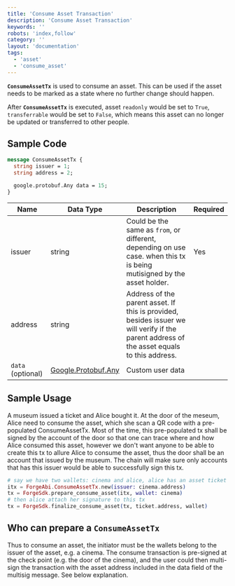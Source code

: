 ```yaml
---
title: 'Consume Asset Transaction'
description: 'Consume Asset Transaction'
keywords: ''
robots: 'index,follow'
category: ''
layout: 'documentation'
tags:
  - 'asset'
  - 'consume_asset'
---
```


**`ConsumeAssetTx`** is used to consume an asset. This can be used if the asset needs to be marked as a state where no further change should happen.

After **`ConsumeAssetTx`** is executed, asset `readonly` would be set to `True`, `transferrable` would be set to `False`, which means this asset can no longer be updated or transferred to other people.

## Sample Code

```protobuf
message ConsumeAssetTx {
  string issuer = 1;
  string address = 2;

  google.protobuf.Any data = 15;
}
```
| Name | Data Type | Description |Required|
| - | - | - | - |
|issuer| string|Could be the same as `from`, or different, depending on use case. when this tx is being mutisigned by the asset holder. | Yes|
|address| string| Address of the parent asset. If this is provided, besides issuer we will verify if the parent address of the asset equals to this address.||
| `data` (optional)| [Google.Protobuf.Any](https://developers.google.com/protocol-buffers/docs/proto3#any) | Custom user data |

## Sample Usage

A museum issued a ticket and Alice bought it. At the door of the meseum, Alice need to consume the asset, which she
scan a QR code with a pre-populated ConsumeAssetTx. Most of the time, this pre-populated tx shall be signed by the account of the door so that one can trace where and how Alice consumed this asset, however we don't want anyone to be able to create this tx to allure Alice to consume the asset, thus the door shall be an account that issued by the museum. The chain will make sure only accounts that has this issuer would be able to successfully sign this tx.

```elixir
# say we have two wallets: cinema and alice, alice has an asset ticket
itx = ForgeAbi.ConsumeAssetTx.new(issuer: cinema.address)
tx = ForgeSdk.prepare_consume_asset(itx, wallet: cinema)
# then alice attach her signature to this tx
tx = ForgeSdk.finalize_consume_asset(tx, ticket.address, wallet)
```

## Who can prepare a `ConsumeAssetTx`

Thus to consume an asset, the initiator must be the wallets belong to the issuer of the asset, e.g. a cinema. The consume transaction is pre-signed at the check point (e.g. the door of the cinema), and the user could then multi-sign the transaction with the asset address included in the data field of the multisig message. See below explanation.
